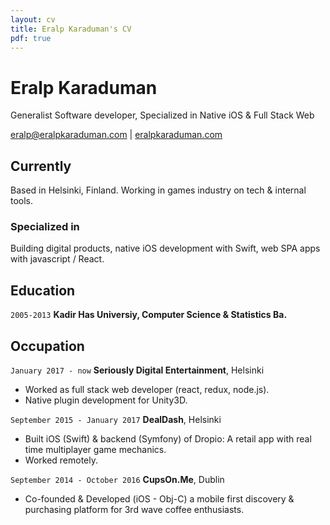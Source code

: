 ```yaml
---
layout: cv
title: Eralp Karaduman's CV
pdf: true
---
```

# Eralp Karaduman
Generalist Software developer, Specialized in Native iOS & Full Stack Web

[eralp@eralpkaraduman.com](mailto:eralp@eralpkaraduman.com) | [eralpkaraduman.com](https://eralpkaraduman.com)


## Currently

Based in Helsinki, Finland. Working in games industry on tech & internal tools.


### Specialized in

Building digital products, native iOS development with Swift, web SPA apps with javascript / React.


## Education

`2005-2013`
__Kadir Has Universiy, Computer Science & Statistics Ba.__


## Occupation

`January 2017 - now`
__Seriously Digital Entertainment__, Helsinki

- Worked as full stack web developer (react, redux, node.js).
- Native plugin development for Unity3D.

`September 2015 - January 2017`
__DealDash__, Helsinki

- Built iOS (Swift) & backend (Symfony) of Dropio: A retail app with real time multiplayer game mechanics.
- Worked remotely.

`September 2014 - October 2016`
__CupsOn.Me__, Dublin

- Co-founded & Developed (iOS - Obj-C) a mobile first discovery & purchasing platform for 3rd wave coffee enthusiasts.
